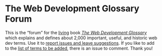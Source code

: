 # The Web Development Glossary Forum

This is the “forum” for the [living](https://meiert.com/en/blog/living-websites-living-books/) book [_The Web Development Glossary_](https://leanpub.com/web-development-glossary) which explains and defines about 2,000 important, useful, and historic web dev terms. Use it to [report issues and leave suggestions](https://github.com/j9t/web-development-glossary-forum/issues/new). If you like to add to the [list of terms to be added](https://github.com/j9t/web-development-glossary-forum/issues/2), there is an issue to comment. Thank you!